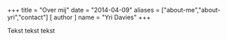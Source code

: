+++
title = "Over mij"
date = "2014-04-09"
aliases = ["about-me","about-yri","contact"]
[ author ]
  name = "Yri Davies"
+++

Tekst tekst tekst
